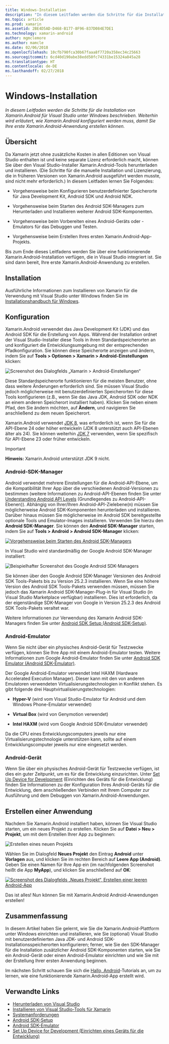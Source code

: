```yaml
---
title: Windows-Installation
description: "In diesem Leitfaden werden die Schritte für die Installation von Xamarin.Android für Visual Studio unter Windows beschrieben. Ferner wird erläutert, wie Xamarin.Android konfiguriert werden muss, damit Sie Ihre erste Xamarin.Android-Anwendung erstellen können."
ms.topic: article
ms.prod: xamarin
ms.assetid: 2BE4D5AD-D468-B177-8F96-837D084E7DE1
ms.technology: xamarin-android
author: mgmclemore
ms.author: mamcle
ms.date: 02/06/2018
ms.openlocfilehash: 10cfb790fca30b67faaa8f7720a358ec34c25663
ms.sourcegitcommit: 6cd40d190abe38edd50fc74331be15324a845a28
ms.translationtype: HT
ms.contentlocale: de-DE
ms.lasthandoff: 02/27/2018
---
```

# <a name="windows-installation"></a>Windows-Installation

_In diesem Leitfaden werden die Schritte für die Installation von Xamarin.Android für Visual Studio unter Windows beschrieben. Weiterhin wird erläutert, wie Xamarin.Android konfiguriert werden muss, damit Sie Ihre erste Xamarin.Android-Anwendung erstellen können._

<a name="overview" />

## <a name="overview"></a>Übersicht

Da Xamarin jetzt ohne zusätzliche Kosten in allen Editionen von Visual Studio enthalten ist und keine separate Lizenz erforderlich macht, können Sie über den Visual Studio-Installer Xamarin.Android-Tools herunterladen und installieren.
(Die Schritte für die manuelle Installation und Lizenzierung, die in früheren Versionen von Xamarin.Android ausgeführt werden musste, sind nicht mehr erforderlich.) In diesem Leitfaden lernen Sie Folgendes:

-   Vorgehensweise beim Konfigurieren benutzerdefinierter Speicherorte für Java Development Kit, Android SDK und Android NDK.

-   Vorgehensweise beim Starten des Android SDK-Managers zum Herunterladen und Installieren weiterer Android SDK-Komponenten.

-   Vorgehensweise beim Vorbereiten eines Android-Geräts oder -Emulators für das Debuggen und Testen.

-   Vorgehensweise beim  Erstellen Ihres ersten Xamarin.Android-App-Projekts.

Bis zum Ende dieses Leitfadens werden Sie über eine funktionierende Xamarin.Android-Installation verfügen, die in Visual Studio integriert ist. Sie sind dann bereit, Ihre erste Xamarin.Android-Anwendung zu erstellen.

## <a name="installation"></a>Installation

Ausführliche Informationen zum Installieren von Xamarin für die Verwendung mit Visual Studio unter Windows finden Sie im [Installationshandbuch für Windows](~/cross-platform/get-started/installation/windows.md).

<a name="configuration" />

## <a name="configuration"></a>Konfiguration

Xamarin.Android verwendet das Java Development Kit (JDK) und das Android SDK für die Erstellung von Apps. Während der Installation ordnet der Visual Studio-Installer diese Tools in ihren Standardspeicherorten an und konfiguriert die Entwicklungsumgebung mit der entsprechenden Pfadkonfiguration. Sie können diese Speicherorte anzeigen und ändern, indem Sie auf **Tools > Optionen > Xamarin > Android-Einstellungen** klicken:

![Screenshot des Dialogfelds „Xamarin > Android-Einstellungen“](windows-images/07-settings.png)

Diese Standardspeicherorte funktionieren für die meisten Benutzer, ohne dass weitere Änderungen erforderlich sind. Sie müssen Visual Studio jedoch möglicherweise mit benutzerdefinierten Speicherorten für diese Tools konfigurieren (z.B., wenn Sie das Java JDK, Android SDK oder NDK an einem anderen Speicherort installiert haben). Klicken Sie neben einem Pfad, den Sie ändern möchten, auf **Ändern**, und navigieren Sie anschließend zu dem neuen Speicherort.

Xamarin.Android verwendet [JDK 8](http://www.oracle.com/technetwork/java/javase/downloads/jdk8-downloads-2133151.html), was erforderlich ist, wenn Sie für die API-Ebene 24 oder höher entwickeln (JDK 8 unterstützt auch API-Ebenen älter als 24). Sie können weiterhin [JDK 7](http://www.oracle.com/technetwork/java/javase/downloads/jdk7-downloads-1880260.html) verwenden, wenn Sie spezifisch für API-Ebene 23 oder früher entwickeln.

> [!IMPORTANT]
> **Hinweis:** Xamarin.Android unterstützt JDK 9 nicht.

<a name="sdk_manager" />

### <a name="android-sdk-manager"></a>Android-SDK-Manager

Android verwendet mehrere Einstellungen für die Android-API-Ebene, um die Kompatibilität Ihrer App über die verschiedenen Android-Versionen zu bestimmen (weitere Informationen zu Android-API-Ebenen finden Sie unter [Understanding Android API Levels](~/android/app-fundamentals/android-api-levels.md) (Grundlegendes zu Android-API-Ebenen)).
Abhängig von Ihrer/Ihren Android-API-Zielebene(n) müssen Sie möglicherweise Android SDK-Komponenten herunterladen und installieren. Darüber hinaus müssen Sie möglicherweise im Android SDK bereitgestellte optionale Tools und Emulator-Images installieren. Verwenden Sie hierzu den **Android SDK-Manager**. Sie können den **Android SDK-Manager** starten, indem Sie auf **Tools > Android > Android SDK-Manager** klicken:

[![Vorgehensweise beim Starten des Android SDK-Managers](windows-images/08-sdk-manager-sml.png)](windows-images/08-sdk-manager.png)

In Visual Studio wird standardmäßig der Google Android SDK-Manager installiert:

![Beispielhafter Screenshot des Google Android SDK-Managers](windows-images/09-google-sdk-manager.png)

Sie können über den Google Android SDK-Manager Versionen des Android SDK Tools-Pakets bis zu Version 25.2.3 installieren. Wenn Sie eine höhere Version des Android SDK Tools-Pakets verwenden müssen, müssen Sie jedoch das Xamarin Android SDK-Manager-Plug-in für Visual Studio (in Visual Studio Marketplace verfügbar) installieren. Dies ist erforderlich, da der eigenständige SDK-Manager von Google in Version 25.2.3 des Android SDK Tools-Pakets veraltet war. 

Weitere Informationen zur Verwendung des Xamarin Android SDK-Managers finden Sie unter [Android SDK Setup (Android SDK-Setup)](~/android/get-started/installation/android-sdk.md).

<a name="emulator" />

### <a name="android-emulator"></a>Android-Emulator

Wenn Sie nicht über ein physisches Android-Gerät für Testzwecke verfügen, können Sie Ihre App mit einem Android-Emulator testen. Weitere Informationen zum Google Android-Emulator finden Sie unter [Android SDK Emulator (Android SDK-Emulator)](~/android/deploy-test/debugging/android-sdk-emulator/index.md).

Der Google Android-Emulator verwendet Intel HAXM (Hardware Accelerated Execution Manager). Dieser kann mit den von anderen Emulatoren verwendeten Virtualisierungstechnologien in Konflikt stehen. Es gibt folgende drei Hauptvirtualisierungstechnologien:

-   **Hyper-V** (wird vom Visual Studio-Emulator für Android und dem Windows Phone-Emulator verwendet) 

-   **Virtual Box** (wird von Genymotion verwendet)

-   **Intel HAXM** (wird vom Google Android SDK-Emulator verwendet) 

Da die CPU eines Entwicklungscomputers jeweils nur eine Virtualisierungstechnologie unterstützen kann, sollte auf einem Entwicklungscomputer jeweils nur eine eingesetzt werden.

<a name="device" />

### <a name="android-device"></a>Android-Gerät

Wenn Sie über ein physisches Android-Gerät für Testzwecke verfügen, ist dies ein guter Zeitpunkt, um es für die Entwicklung einzurichten. Unter [Set Up Device for Development](~/android/get-started/installation/set-up-device-for-development.md) (Einrichten des Geräts für die Entwicklung) finden Sie Informationen zu der Konfiguration Ihres Android-Geräts für die Entwicklung, dem anschließenden Verbinden mit Ihrem Computer zur Ausführung und dem Debuggen von Xamarin.Android-Anwendungen.


<a name="create_app" />

## <a name="create-an-application"></a>Erstellen einer Anwendung

Nachdem Sie Xamarin.Android installiert haben, können Sie Visual Studio starten, um ein neues Projekt zu erstellen. Klicken Sie auf **Datei > Neu > Projekt**, um mit dem Erstellen Ihrer App zu beginnen:

![Erstellen eines neuen Projekts](windows-images/10-new-project.png)

Wählen Sie im Dialogfeld **Neues Projekt** den Eintrag **Android** unter **Vorlagen** aus, und klicken Sie im rechten Bereich auf **Leere App (Android)**. Geben Sie einen Namen für Ihre App ein (im nachfolgenden Screenshot heißt die App **MyApp**), und klicken Sie anschließend auf **OK**:

[![Screenshot des Dialogfelds „Neues Projekt“, Erstellen einer leeren Android-App](windows-images/11-first-app-sml.png)](windows-images/11-first-app.png)

Das ist alles! Nun können Sie mit Xamarin.Android Android-Anwendungen erstellen!


<a name="summary" />

## <a name="summary"></a>Zusammenfassung

In diesem Artikel haben Sie gelernt, wie Sie die Xamarin.Android-Plattform unter Windows einrichten und installieren, wie Sie (optional) Visual Studio mit benutzerdefinierten Java JDK- und Android SDK-Installationsspeicherorten konfigurieren; ferner, wie Sie den SDK-Manager für die Installation zusätzlicher Android SDK-Komponenten starten, wie Sie ein Android-Gerät oder einen Android-Emulator einrichten und wie Sie mit der Erstellung Ihrer ersten Anwendung beginnen.

Im nächsten Schritt schauen Sie sich die [Hallo, Android](~/android/get-started/hello-android/index.md)-Tutorials an, um zu lernen, wie eine funktionierende Xamarin.Android-App erstellt wird.


## <a name="related-links"></a>Verwandte Links

- [Herunterladen von Visual Studio](https://www.visualstudio.com/vs/)
- [Installieren von Visual Studio-Tools für Xamarin](~/cross-platform/get-started/installation/windows.md)
- [Systemanforderungen](~/cross-platform/get-started/requirements.md)
- [Android SDK-Setup](~/android/get-started/installation/android-sdk.md)
- [Android SDK-Emulator](~/android/get-started/installation/android-emulator/index.md)
- [Set Up Device for Development (Einrichten eines Geräts für die Entwicklung)](~/android/get-started/installation/set-up-device-for-development.md)
